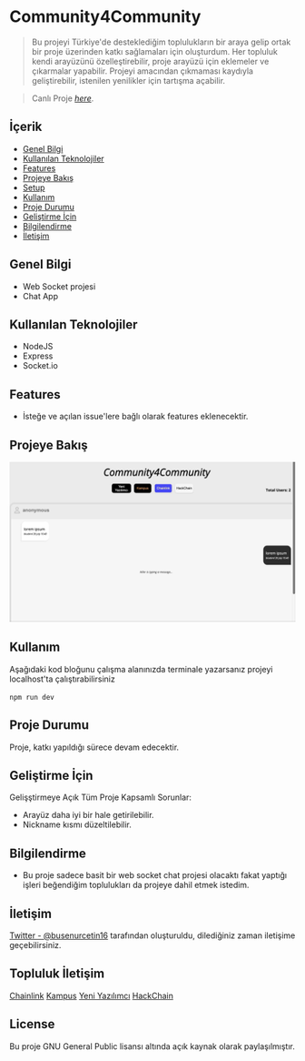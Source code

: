 # Community4Community

> Bu projeyi Türkiye'de desteklediğim toplulukların bir araya gelip ortak bir proje üzerinden katkı sağlamaları için oluşturdum. Her topluluk kendi arayüzünü özelleştirebilir, proje arayüzü için eklemeler ve çıkarmalar yapabilir. Projeyi amacından çıkmaması kaydıyla geliştirebilir, istenilen yenilikler için tartışma açabilir.

> Canlı Proje [_here_](https://community4community.vercel.app/).

## İçerik
* [Genel Bilgi](#general-information)
* [Kullanılan Teknolojiler](#technologies-used)
* [Features](#features)
* [Projeye Bakış](#screenshots)
* [Setup](#setup)
* [Kullanım](#usage)
* [Proje Durumu](#project-status)
* [Geliştirme İçin](#room-for-improvement)
* [Bilgilendirme](#acknowledgements)
* [İletişim](#contact)


## Genel Bilgi
- Web Socket projesi
- Chat App

## Kullanılan Teknolojiler
- NodeJS
- Express
- Socket.io


## Features
- İsteğe ve açılan issue'lere bağlı olarak features eklenecektir.


## Projeye Bakış
![Resim](image.jpeg)


## Kullanım
Aşağıdaki kod bloğunu çalışma alanınızda terminale yazarsanız projeyi localhost'ta çalıştırabilirsiniz

`npm run dev`


## Proje Durumu
Proje, katkı yapıldığı sürece devam edecektir.

## Geliştirme İçin
Gelişştirmeye Açık Tüm Proje Kapsamlı Sorunlar:
- Arayüz daha iyi bir hale getirilebilir.
- Nickname kısmı düzeltilebilir.

## Bilgilendirme
- Bu proje sadece basit bir web socket chat projesi olacaktı fakat yaptığı işleri beğendiğim toplulukları da projeye dahil etmek istedim.


## İletişim
[Twitter - @busenurcetin16](https://twitter.com/busenurcetin16) tarafından oluşturuldu, dilediğiniz zaman iletişime geçebilirsiniz.

## Topluluk İletişim

[Chainlink](https://twitter.com/ChainlinkTurkey)
[Kampus](https://discord.gg/533xacup)
[Yeni Yazılımcı](https://discord.gg/QSrTWjWqJt)
[HackChain](https://discord.gg/NeQArtxS)

## License 
Bu proje GNU General Public lisansı altında açık kaynak olarak paylaşılmıştır.
